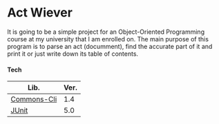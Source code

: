 # Act Wiever

It is going to be a simple project for an Object-Oriented Programming course at my university that I am enrolled on. The main purpose of this program is to parse an act (documment), find the accurate part of it and print it or just write down its table of contents.

#### Tech

| Lib. | Ver. |
| ---- | ---- |
| [Commons-Cli] | 1.4 |
| [JUnit] | 5.0 |


[Commons-Cli]: http://commons.apache.org/proper/commons-cli/
[JUnit]: http://junit.org/junit5/